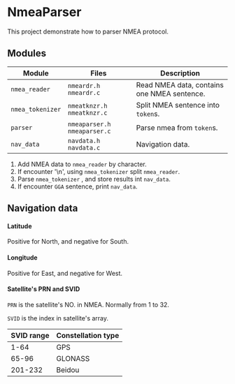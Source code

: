 # NmeaParser

This project demonstrate how to parser NMEA protocol.

## Modules

| Module           | Files                         | Description                                 |
| ---------------- | ----------------------------- | ------------------------------------------- |
| `nmea_reader`    | `nmeardr.h` `nmeardr.c`       | Read NMEA data, contains one NMEA sentence. |
| `nmea_tokenizer` | `nmeatknzr.h` `nmeatknzr.c`   | Split NMEA sentence into `token`s.          |
| `parser`         | `nmeaparser.h` `nmeaparser.c` | Parse nmea from `token`s.                   |
| `nav_data`       | `navdata.h` `navdata.c`       | Navigation data.                            |

1. Add NMEA data to `nmea_reader` by character.
2. If encounter '\n',  using `nmea_tokenizer` split `nmea_reader`.
3. Parse `nmea_tokenizer` , and store results int `nav_data`.
4. If encounter `GGA` sentence, print `nav_data`.

## Navigation data

#### Latitude

Positive for North, and negative for South.

#### Longitude

Positive for  East, and negative for West.

#### Satellite's PRN and SVID

`PRN` is the satellite's NO. in NMEA. Normally from 1 to 32.

`SVID` is the index in satellite's array.

| SVID range | Constellation type |
| ---------- | ------------------ |
| 1-64       | GPS                |
| 65-96      | GLONASS            |
| 201-232    | Beidou             |



